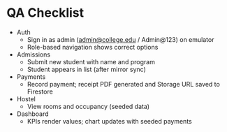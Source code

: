 # QA Checklist

- Auth
  - Sign in as admin (admin@college.edu / Admin@123) on emulator
  - Role-based navigation shows correct options
- Admissions
  - Submit new student with name and program
  - Student appears in list (after mirror sync)
- Payments
  - Record payment; receipt PDF generated and Storage URL saved to Firestore
- Hostel
  - View rooms and occupancy (seeded data)
- Dashboard
  - KPIs render values; chart updates with seeded payments


